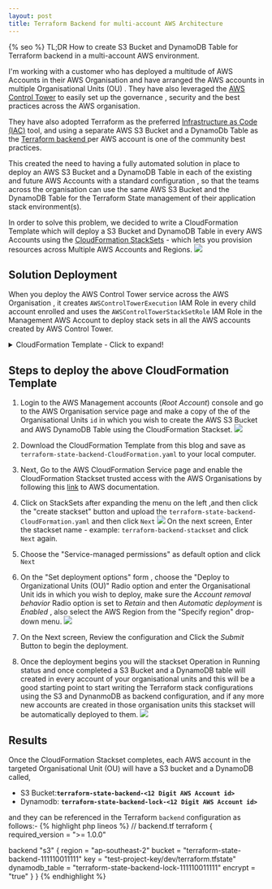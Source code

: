 ```yaml
---
layout: post
title: Terraform Backend for multi-account AWS Architecture
---
```

{% seo %}
TL;DR How to create  S3 Bucket and DynamoDB Table for Terraform backend in a multi-account AWS environment.


I'm working with a customer who has deployed  a multitude of AWS Accounts in their AWS Organisation and have arranged the AWS accounts in multiple Organisational Units (OU) . They have also leveraged the [AWS Control Tower](https://aws.amazon.com/controltower/?control-blogs.sort-by=item.additionalFields.createdDate&control-blogs.sort-order=desc) to easily set up the governance , security and the best practices across the AWS organisation.

They have also adopted Terraform as the preferred  [Infrastructure as Code (IAC)](https://en.wikipedia.org/wiki/Infrastructure_as_code) tool, and using a separate AWS S3 Bucket and a DynamoDb Table as the [Terraform backend ](https://docs.aws.amazon.com/AWSCloudFormation/latest/UserGuide/what-is-cfnstacksets.html) per AWS account is one of the community best practices.

This created the need to having a fully automated solution in place to deploy an AWS S3 Bucket and a DynamoDB Table in each of the existing and future  AWS Accounts with a standard configuration  , so that the teams across the organisation can use the same AWS S3 Bucket and the DynamoDB Table for the Terraform State  management of their application stack environment(s).

In order to solve this problem, we decided to write a CloudFormation Template which will deploy a S3 Bucket and DynamoDB Table in every AWS Accounts using the [CloudFormation StackSets](https://docs.aws.amazon.com/AWSCloudFormation/latest/UserGuide/what-is-cfnstacksets.html) - which lets you provision resources across Multiple AWS Accounts and Regions. 	<img src="{{site.baseurl}}/images/blog01/TerraformRemoteState-with-CloudFormationStack.png">

## Solution Deployment
When you deploy the AWS Control Tower service across the AWS Organisation , it creates `AWSControlTowerExecution` IAM Role in every child account enrolled and uses the `AWSControlTowerStackSetRole` IAM Role in the Management AWS Account to deploy stack sets in all the AWS accounts created by AWS Control Tower.


<details>
  <summary>CloudFormation Template - Click to expand!</summary>
{% highlight yaml linenos %}
---
AWSTemplateFormatVersion: 2010-09-09
Description: >
  [Do Not Delete]
  CloudFormation Template to create  a S3 Bucket and a DynamoDB Table
  for Terraform tfstate file management.
Resources:
  TerraformStateBucket:
    Type: 'AWS::S3::Bucket'
    DeletionPolicy: Retain
    UpdateReplacePolicy: Retain
    Properties:
      AccessControl: Private
      BucketName: !Sub 'terraform-state-backend-${AWS::AccountId}'
      BucketEncryption:
        ServerSideEncryptionConfiguration:
          - ServerSideEncryptionByDefault:
              SSEAlgorithm: AES256
      PublicAccessBlockConfiguration:
        BlockPublicAcls: True
        BlockPublicPolicy: True
        IgnorePublicAcls: True
        RestrictPublicBuckets: True
      VersioningConfiguration:
        Status: Enabled
      Tags:
        - Key: "Name"
          Value: Terraform State Backend
        - Key: "Managed  By"
          Value: CloudFormation Stack

  TerraformLockTable:
    Type: 'AWS::DynamoDB::Table'
    Properties:
      AttributeDefinitions:
        - AttributeName: LockID
          AttributeType: S
      KeySchema:
        - AttributeName: LockID
          KeyType: HASH
      ProvisionedThroughput:
        ReadCapacityUnits: 5
        WriteCapacityUnits: 5
      TableName: !Sub 'terraform-state-backend-lock-${AWS::AccountId}'
      Tags:
        - Key: "Name"
          Value: Terraform State Backend Lock
        - Key: "Managed By"
          Value: CloudFormation stack

Outputs:
  StackName:
    Description: CloudFormation Stack Name
    Value: !Ref AWS::StackName
  TerraformStateBucketName:
    Description: S3 Bucket for Terraform State Storage
    Value: !Ref TerraformStateBucket
  TerraformLockTable:
    Description: DynamoDB for Terraform Stack Lock
    Value: !Ref TerraformLockTable
{% endhighlight %}
</details>

## Steps to deploy the above CloudFormation Template
1. 	Login to the AWS Management accounts (*Root Account*) console and go to the AWS Organisation service page and make a copy of the of the Organisational Units  `id` in which you wish to create the AWS S3 Bucket and AWS DynamoDB Table using the CloudFormation Stackset. <img src="{{site.baseurl}}/images/blog01/aws-org.png">

2. Download the CloudFormation Template from this blog and save as `terraform-state-backend-CloudFormation.yaml` to your local computer.


3. Next, Go to the AWS CloudFormation Service page and enable the CloudFormation Stackset trusted access with the AWS Organisations by following this [link](https://docs.aws.amazon.com/AWSCloudFormation/latest/UserGuide/stacksets-orgs-enable-trusted-access.html) to AWS documentation.


4. Click on StackSets after expanding the menu on the left ,and then click the "create stackset" button and upload the `terraform-state-backend-CloudFormation.yaml` and then click `Next`	<img src="{{site.baseurl}}/images/blog01/cfn-upload.png">		 On the next screen, Enter the stackset name - example: `terraform-backend-stackset` and click `Next` again.
5. Choose the "Service-managed permissions" as default option and click `Next`


6. On the "Set deployment options" form , choose the "Deploy to Organizational Units (OU)" Radio option and enter the Organisational Unit ids in which you wish to deploy, make sure the *Account removal behavior* Radio option is set to *Retain* and then *Automatic deployment* is *Enabled* ,  also select the AWS Region from the "Specify region" drop-down menu. <img src="{{site.baseurl}}/images/blog01/dep-options.png">
7. On the Next screen, Review the configuration and Click the *Submit* Button to begin the deployment.


8. Once the deployment begins you will the stackset Operation in Running status and once completed a S3 Bucket and a DynamoDB table will created in every account of your organisational units and this will be a good starting point to start writing the Terraform stack configurations using the S3 and DynanmoDB as backend configuration, and if any more new accounts are created in those organisation units this stackset will be automatically deployed to them. <img src="{{site.baseurl}}/images/blog01/stack-set-op.png">

## Results
Once the CloudFormation Stackset completes, each AWS account in the targeted Organisational Unit (OU) will have a S3 bucket  and a DynamoDB  called,

* S3 Bucket:**`terraform-state-backend-<12 Digit AWS Account id>`**
* Dynamodb: **`terraform-state-backend-lock-<12 Digit AWS Account id>`**

and they can be  referenced in the Terraform `backend` configuration as follows:-
{% highlight php lineos %}
// backend.tf
terraform {
  required_version = ">= 1.0.0"

  backend "s3" {
    region         = "ap-southeast-2"
    bucket         = "terraform-state-backend-111110011111"
    key            = "test-project-key/dev/terraform.tfstate"
    dynamodb_table = "terraform-state-backend-lock-111110011111"
    encrypt        = "true"
  }
}
{% endhighlight %}



